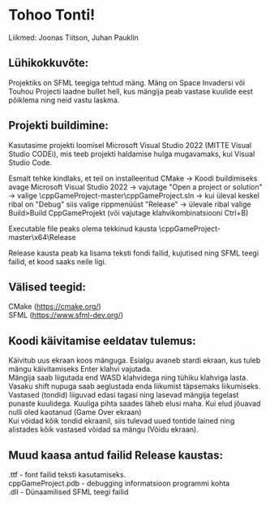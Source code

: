 # Tohoo Tonti! 
Liikmed: Joonas Tiitson, Juhan Pauklin

## Lühikokkuvõte:

Projektiks on SFML teegiga tehtud mäng. Mäng on Space Invadersi või Touhou Projecti laadne bullet hell, kus mängija peab vastase kuulide eest põiklema ning neid vastu laskma.

## Projekti buildimine:

Kasutasime projekti loomisel Microsoft Visual Studio 2022 (MITTE Visual Studio CODEi), mis teeb projekti haldamise hulga mugavamaks, kui Visual Studio Code.

Esmalt tehke kindlaks, et teil on installeeritud CMake ->
Koodi buildimiseks avage Microsoft Visual Studio 2022 -> 
vajutage "Open a project or solution" -> 
valige \cppGameProject-master\cppGameProject.sln -> 
kui üleval keskel ribal on "Debug" siis valige rippmenüüst "Release" ->
ülevale ribal valige Build>Build CppGameProjekt (või vajutage klahvikombinatsiooni Ctrl+B)

Executable file peaks olema tekkinud kausta \cppGameProject-master\x64\Release  

Release kausta peab ka lisama teksti fondi failid, kujutised ning SFML teegi failid, et kood saaks neile ligi.

## Välised teegid:
CMake (https://cmake.org/)  
SFML (https://www.sfml-dev.org/)

## Koodi käivitamise eeldatav tulemus:

Käivitub uus ekraan koos mänguga. Esialgu avaneb stardi ekraan, kus tuleb mängu käivitamiseks Enter klahvi vajutada.  
Mängija saab liigutada end WASD klahvidega ning tühiku klahviga lasta. Vasaku shift nupuga saab aeglustada enda liikumist täpsemaks liikumiseks.  
Vastased (tondid) liiguvad edasi tagasi ning lasevad mängija tegelast punaste kuulidega. Kuuliga pihta saades läheb elusi maha. Kui elud jõuavad nulli oled kaotanud (Game Over ekraan)  
Kui võidad kõik tondid ekraanil, siis tulevad uued tontide lained ning alistades kõik vastased võidad sa mängu (Võidu ekraan).   

## Muud kaasa antud failid Release kaustas:
.ttf - font failid teksti kasutamiseks.  
cppGameProject.pdb - debugging informatsioon programmi kohta  
.dll - Dünaamilised SFML teegi failid  
